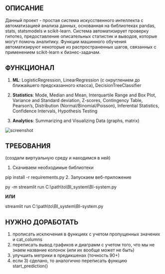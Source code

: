 ## ОПИСАНИЕ 
Данный проект - простая система искусственного интеллекта с автоматизацией анализа данных, основанная на библиотеках pandas, stats, statsmodels и scikit-learn.
Система автоматизирует проверку гипотез, предоставление описательных статистик и выводов, которые могут помочь аналитику.
Функции машинного обучения автоматизируют некоторые из распространенных шагов, связанных с применением scikit-learn к бизнес-задачам.


## ФУНКЦИОНАЛ
1. **ML**: LogisticRegression, LinearRegression (с округлением до ближайшего предсказанного класса), DecisionTreeClassifier

2. **Statistics**: Mode, Median and Mean, Interquartile Range and Box Plot, Variance and Standard deviation, Z-scores, Contingency Table, Pearson’s, Distribution (Normal/Binomial/Poisson), Inferential Statistics, Confidence Intervals, Hypothesis Testing

3. **Analytics**: Summarizing and Visualizing Data (graphs, matrix)

![screenshot](https://user-images.githubusercontent.com/81550686/196056168-8d274b39-2dd2-4746-b996-f97c8bb1aa8b.jpg)


## ТРЕБОВАНИЯ
(создали виртуальную среду и находимся в ней)
1. Скачиваем необходимые библиотеки

pip install -r requirements.py 
2. Запускаем веб-приложение

py -m streamlit run C:\path\to\BI_system\BI-system.py 

**ИЛИ**

streamlit run C:\path\to\BI_system\BI-system.py 


## НУЖНО ДОРАБОТАТЬ
1. прописать исключения в функциях с учетом пропущенных значених и cat_columns
2. переписать вывод графиков и диаграмм с учетом того, что мы не знаем название колонок (или их вообще может не быть)
3. улучшить метрики в предикшенах (точность 90+)
4. если 3) сделано, то аналогично переписать функцию start_prediction()
